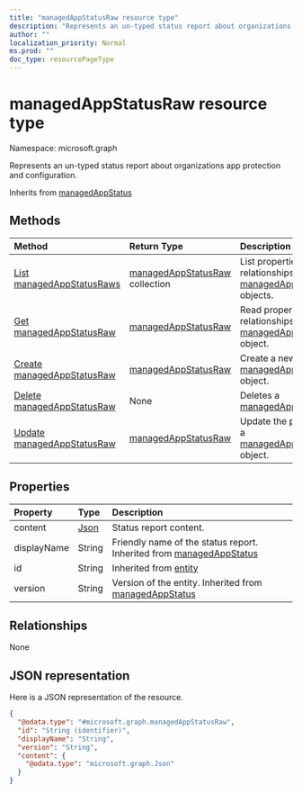 ```yaml
---
title: "managedAppStatusRaw resource type"
description: "Represents an un-typed status report about organizations app protection and configuration."
author: ""
localization_priority: Normal
ms.prod: ""
doc_type: resourcePageType
---
```


# managedAppStatusRaw resource type


Namespace: microsoft.graph

Represents an un-typed status report about organizations app protection and configuration.


Inherits from [managedAppStatus](../resources/managedappstatus.md)

## Methods
|Method|Return Type|Description|
|:---|:---|:---|
|[List managedAppStatusRaws](../api/managedappstatusraw-list.md)|[managedAppStatusRaw](../resources/managedappstatusraw.md) collection|List properties and relationships of the [managedAppStatusRaw](../resources/managedappstatusraw.md) objects.|
|[Get managedAppStatusRaw](../api/managedappstatusraw-get.md)|[managedAppStatusRaw](../resources/managedappstatusraw.md)|Read properties and relationships of the [managedAppStatusRaw](../resources/managedappstatusraw.md) object.|
|[Create managedAppStatusRaw](../api/managedappstatusraw-create.md)|[managedAppStatusRaw](../resources/managedappstatusraw.md)|Create a new [managedAppStatusRaw](../resources/managedappstatusraw.md) object.|
|[Delete managedAppStatusRaw](../api/managedappstatusraw-delete.md)|None|Deletes a [managedAppStatusRaw](../resources/managedappstatusraw.md).|
|[Update managedAppStatusRaw](../api/managedappstatusraw-update.md)|[managedAppStatusRaw](../resources/managedappstatusraw.md)|Update the properties of a [managedAppStatusRaw](../resources/managedappstatusraw.md) object.|

## Properties
|Property|Type|Description|
|:---|:---|:---|
|content|[Json](../resources/json.md)|Status report content.|
|displayName|String|Friendly name of the status report. Inherited from [managedAppStatus](../resources/managedappstatus.md)|
|id|String| Inherited from [entity](../resources/entity.md)|
|version|String|Version of the entity. Inherited from [managedAppStatus](../resources/managedappstatus.md)|

## Relationships
None

## JSON representation
Here is a JSON representation of the resource.
<!-- {
  "blockType": "resource",
  "keyProperty": "id",
  "@odata.type": "microsoft.graph.managedAppStatusRaw",
  "baseType": "microsoft.graph.managedAppStatus",
  "openType": false
}
-->
``` json
{
  "@odata.type": "#microsoft.graph.managedAppStatusRaw",
  "id": "String (identifier)",
  "displayName": "String",
  "version": "String",
  "content": {
    "@odata.type": "microsoft.graph.Json"
  }
}
```

